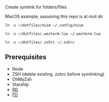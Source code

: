 Create symlink for folders/files

MacOS example, assuming this repo is at root dir

`ln -s ~/dotfiles/nvim ~/.config/nvim`

`ln -s ~/dotfiles/.wezterm.lua ~/.wezterm.lua`

`ln -s ~/dotfiles/.zshrc ~/.zshrc`

## Prerequisites
- Node
- ZSH (delete existing .zshrc before symlinking)
- OhMyZsh
- Starship
- [RG](https://github.com/BurntSushi/ripgrep)
- [FD](https://github.com/sharkdp/fd)

